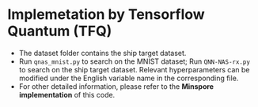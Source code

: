 # Implemetation by Tensorflow Quantum (TFQ)

- The dataset folder contains the ship target dataset.
- Run `qnas_mnist.py` to search on the MNIST dataset; Run `QNN-NAS-rx.py` to search on the ship target dataset. Relevant hyperparameters can be modified under the English variable name in the corresponding file.
- For other detailed information, please refer to the **Minspore implementation** of this code.
